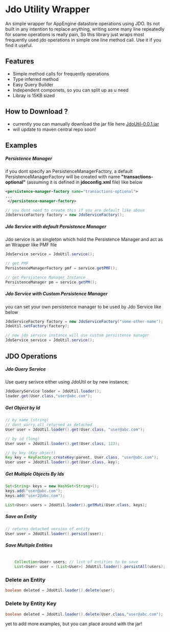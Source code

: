 # Jdo Utility Wrapper
An simple wrapper for AppEngine datastore operations using JDO. Its not built in any intention to replace anything, writing some many line repeatedly for soame operations is really pain, So this library just wraps most frequently used jdo operations in simple one line method call. Use it if you find it useful.

## Features

- Simple method calls for frequently operations 
- Type inferred method
- Easy Query Builder
- Independent componets, so you can split up as u need 
- Libray is 15KB sized

## How to Download ?

- currently you can manually download the jar file here [JdoUtil-0.0.1.jar](https://github.com/ramesh-dev/JdoUtil/blob/master/src/dist/JdoUtil-0.0.1.jar)
- will update to maven central repo soon!


## Examples 

##### Persistence Manager

if you dont specify an PersistenceManagerFactory, a default PersistenceManagerFactory  will be created with name **"transactions-optional"** (assuming it is defined in **jdoconfig.xml** file) like below
```xml
<persistence-manager-factory name="transactions-optional">
...
 </persistence-manager-factory>
 ```


```Java
// you dont need to create this if you are default like above
JdoServiceFactory factory = new JdoServiceFactory();
```

##### Jdo Service with default Persistence Manager

Jdo service is an singleton which hold the Persistence Manager and act as an Wrapper like PMF file

```Java
JdoService service = JdoUtil.service();

// get PMF 
PersistenceManagerFactory pmf = service.getPMF();

// get Persistence Manager Instance
PersistenceManager pm = service.getPM();
```

##### Jdo Service with Custom Persistence Manager 

you can set your own persistence manager to be used by Jdo Service like below

```Java
JdoServiceFactory factory = new JdoServiceFactory("some-other-name");
JdoUtil.setFactory(factory);

// now jdo service instance will use custom persistence manager
JdoService service = JdoUtil.service();
```

## JDO Operations 

##### Jdo Query Service 
Use query serivce either using JdoUtil or by new instance;
```Java
JdoQueryService loader = JdoUtil.loader();
loader.get(User.class,"user@abc.com");
```

##### Get Object by Id 

```Java
// by name (string)
// dont worry all returned as detached
User user = JdoUtil.loader().get(User.class, "user@abc.com");

// by id (long)
User user = JdoUtil.loader().get(User.class, 123);

// by key (Key object)
Key key = KeyFactory.createKey(parent, User.class, "user@abc.com");
User user = JdoUtil.loader().get(User.class, key);
```

##### Get Multiple Objects By Ids 

```Java
Set<String> keys = new HashSet<String>();
keys.add("user@abc.com");
keys.add("user2@abc.com");

List<User> users = JdoUtil.loader().getMuti(User.class, keys);
```

##### Save an Entity 

```Java
// returns detached version of entity
User user = JdoUtil.loader().persist(user);
```

##### Save Multiple Entities 
```Java

	Collection<User> users; // list of entities to be save
	List<User> user = (List<User>) JdoUtil.loader().persistAll(users);
```

### Delete an Entity
```Java
boolean deleted = JdoUtil.loader().delete(user);
```

### Delete by Entity Key
```Java
boolean deleted = JdoUtil.loader().delete(User.class,"user@abc.com");
```

yet to add more examples, but you can place around with the jar!
